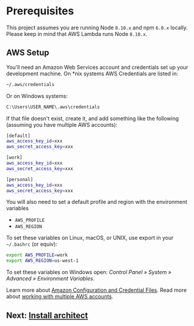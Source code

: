 # Prerequisites

This project assumes you are running Node `8.10.x` and npm `6.0.x` locally. Please keep in mind that AWS Lambda runs Node `8.10.x`.

## AWS Setup

You'll need an Amazon Web Services account and credentials set up your development machine. On \*nix systems AWS Credentials are listed in:

```bash
~/.aws/credentials
```

Or on Windows systems:

```bash
C:\Users\USER_NAME\.aws\credentials
```

If that file doesn't exist, create it, and add something like the following (assuming you have multiple AWS accounts):

```bash
[default]
aws_access_key_id=xxx
aws_secret_access_key=xxx

[work]
aws_access_key_id=xxx
aws_secret_access_key=xxx

[personal]
aws_access_key_id=xxx
aws_secret_access_key=xxx
```

You will also need to set a default profile and region with the environment variables 

- `AWS_PROFILE`
- `AWS_REGION`

To set these variables on Linux, macOS, or UNIX, use export in your `~/.bashrc` (or equiv):

```bash
export AWS_PROFILE=work
export AWS_REGION=us-west-1
```

To set these variables on Windows open: *Control Panel » System » Advanced » Environment Variables*.

Learn more about [Amazon Configuration and Credential Files](http://docs.aws.amazon.com/cli/latest/userguide/cli-config-files.html). Read more about [working with multiple AWS accounts](/guides/multiple-aws-accounts).

## Next: [Install architect](/quickstart/install)
